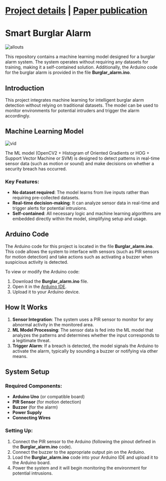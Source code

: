 # [Project details](https://sudarshanasrao.github.io/portfolio/portfolio-6/) | [Paper publication](https://www.ijamtes.org/VOL-11-ISSUE-7-2021/)

# Smart Burglar Alarm 

![allouts](https://github.com/SudarshanaSRao/Python-and-its-applications-in-ML/assets/87690830/667892df-90a4-4587-8606-28a2f0032453)

This repository contains a machine learning model designed for a burglar alarm system. The system operates without requiring any datasets for training, making it a self-contained solution. Additionally, the Arduino code for the burglar alarm is provided in the file **Burglar_alarm.ino**.

## Introduction
This project integrates machine learning for intelligent burglar alarm detection without relying on traditional datasets. The model can be used to monitor environments for potential intruders and trigger the alarm accordingly.

## Machine Learning Model

![vid](https://github.com/SudarshanaSRao/Python-and-its-applications-in-ML/assets/87690830/668b97ba-88f2-4001-8a6c-a2eaa6fe86ab)

The ML model (OpenCV2 + Histogram of Oriented Gradients or HOG + Support Vector Machine or SVM) is designed to detect patterns in real-time sensor data (such as motion or sound) and make decisions on whether a security breach has occurred. 

### Key Features:
- **No dataset required**: The model learns from live inputs rather than requiring pre-collected datasets.
- **Real-time decision-making**: It can analyze sensor data in real-time and trigger alerts for potential intrusions.
- **Self-contained**: All necessary logic and machine learning algorithms are embedded directly within the model, simplifying setup and usage.

## Arduino Code
The Arduino code for this project is located in the file **Burglar_alarm.ino**. This code allows the system to interface with sensors (such as PIR sensors for motion detection) and take actions such as activating a buzzer when suspicious activity is detected.

To view or modify the Arduino code:
1. Download the **Burglar_alarm.ino** file.
2. Open it in the [Arduino IDE](https://www.arduino.cc/en/software).
3. Upload it to your Arduino device.

## How It Works
1. **Sensor Integration**: The system uses a PIR sensor to monitor for any abnormal activity in the monitored area.
2. **ML Model Processing**: The sensor data is fed into the ML model that analyzes the patterns and determines whether the input corresponds to a legitimate threat.
3. **Trigger Alarm**: If a breach is detected, the model signals the Arduino to activate the alarm, typically by sounding a buzzer or notifying via other means.

## System Setup
### Required Components:
- **Arduino Uno** (or compatible board)
- **PIR Sensor** (for motion detection)
- **Buzzer** (for the alarm)
- **Power Supply**
- **Connecting Wires**

### Setting Up:
1. Connect the PIR sensor to the Arduino (following the pinout defined in the **Burglar_alarm.ino** code).
2. Connect the buzzer to the appropriate output pin on the Arduino.
3. Load the **Burglar_alarm.ino** code into your Arduino IDE and upload it to the Arduino board.
4. Power the system and it will begin monitoring the environment for potential intrusions.



